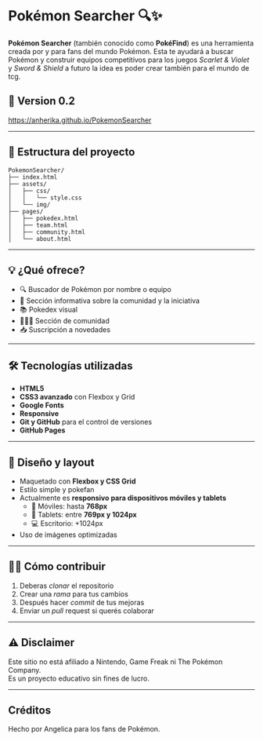 # Pokémon Searcher 🔍✨
**Pokémon Searcher** (también conocido como **PokéFind**) es una herramienta creada por y para fans del mundo Pokémon. Esta te ayudará a buscar Pokémon y construir equipos competitivos para los juegos *Scarlet & Violet* y *Sword & Shield* a futuro la idea es poder crear también para el mundo de tcg.

## 🚀 Version 0.2
https://anherika.github.io/PokemonSearcher

---

## 📂 Estructura del proyecto

```
PokemonSearcher/
├── index.html
├── assets/
│   ├── css/
│   │   └── style.css
│   └── img/
├── pages/
│   ├── pokedex.html
│   ├── team.html
│   ├── community.html
│   └── about.html
```
---

## 💡 ¿Qué ofrece?

- 🔍 Buscador de Pokémon por nombre o equipo
- 📖 Sección informativa sobre la comunidad y la iniciativa
- 📚 Pokedex visual
- 🧑‍🤝‍🧑 Sección de comunidad
- 📥 Suscripción a novedades

---

## 🛠️ Tecnologías utilizadas

- **HTML5**   
- **CSS3 avanzado** con Flexbox y Grid  
- **Google Fonts**  
- **Responsive**  
- **Git y GitHub** para el control de versiones  
- **GitHub Pages** 

---

## 📐 Diseño y layout

- Maquetado con **Flexbox y CSS Grid**  
- Estilo simple y pokefan 
- Actualmente es **responsivo para dispositivos móviles y tablets**  
  - 📱 Móviles: hasta **768px**
  - 📱 Tablets: entre **769px y 1024px**
  - 💻 Escritorio: +1024px
- Uso de imágenes optimizadas

---

## 👨‍💻 Cómo contribuir

1. Deberas *clonar* el repositorio  
2. Crear una *rama* para tus cambios  
3. Después hacer *commit* de tus mejoras  
4. Enviar un *pull* request si querés colaborar  

---

## ⚠️ Disclaimer

Este sitio no está afiliado a Nintendo, Game Freak ni The Pokémon Company.  
Es un proyecto educativo sin fines de lucro.

---

## Créditos

Hecho por Angelica para los fans de Pokémon.
